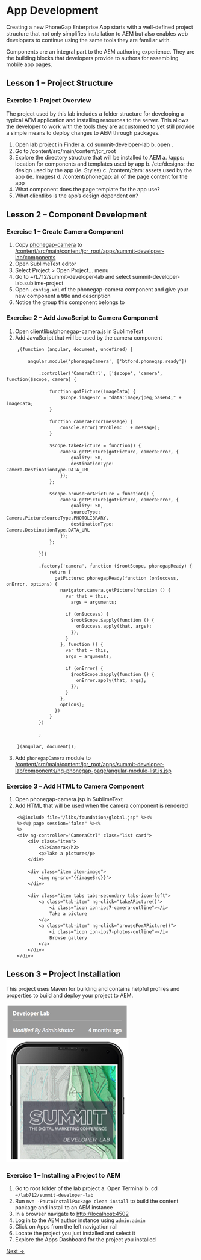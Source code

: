App Development
=========

Creating a new PhoneGap Enterprise App starts with a well-defined project structure that not only simplifies installation to AEM but also enables web developers to continue using the same tools they are familiar with. 

Components are an integral part to the AEM authoring experience.  They are the building blocks that developers provide to authors for assembling mobile app pages. 

## Lesson 1 – Project Structure

### Exercise 1: Project Overview

The project used by this lab includes a folder structure for developing a typical AEM application and installing resources to the server. This allows the developer to work with the tools they are accustomed to yet still provide a simple means to deploy changes to AEM through packages.

1.  Open lab project in Finder
  a.  cd summit-developer-lab
  b.  open .
2.  Go to  /content/src/main/content/jcr_root 
3.  Explore the directory structure that will be installed to AEM
  a.  /apps: location for components and templates used by app
  b.  /etc/designs: the design used by the app (ie. Styles)
  c.  /content/dam: assets used by the app (ie. Images)
  d.  /content/phonegap: all of the page content for the app
4.  What component does the page template for the app use?
5.  What clientlibs is the app’s design dependent on?

## Lesson 2 – Component Development

### Exercise 1 – Create Camera Component
1.  Copy [phonegap-camera](phonegap-camera) to [/content/src/main/content/jcr_root/apps/summit-developer-lab/components](/content/src/main/content/jcr_root/apps/summit-developer-lab/components)
2.  Open SublimeText editor
3.  Select Project > Open Project… menu
4.  Go to ~/L712/summit-developer-lab and select summit-developer-lab.sublime-project
5.  Open `.config.xml` of the phonegap-camera component and give your new component a title and description
6.  Notice the group this component belongs to

### Exercise 2 – Add JavaScript to Camera Component
1.  Open clientlibs/phonegap-camera.js in SublimeText
2.  Add JavaScript that will be used by the camera component

```
    ;(function (angular, document, undefined) {

        angular.module('phonegapCamera', ['btford.phonegap.ready'])

            .controller('CameraCtrl', ['$scope', 'camera', function($scope, camera) {

                function gotPicture(imageData) {
                    $scope.imageSrc = "data:image/jpeg;base64," + imageData;
                }

                function cameraError(message) {
                    console.error('Problem: ' + message);
                }

                $scope.takeAPicture = function() {
                    camera.getPicture(gotPicture, cameraError, {
                        quality: 50,
                        destinationType: Camera.DestinationType.DATA_URL
                    });
                };

                $scope.browseForAPicture = function() {
                    camera.getPicture(gotPicture, cameraError, {
                        quality: 50,
                        sourceType: Camera.PictureSourceType.PHOTOLIBRARY,
                        destinationType: Camera.DestinationType.DATA_URL
                    });
                };

            }])

            .factory('camera', function ($rootScope, phonegapReady) {
                return {
                  getPicture: phonegapReady(function (onSuccess, onError, options) {
                    navigator.camera.getPicture(function () {
                      var that = this,
                        args = arguments;
                        
                      if (onSuccess) {
                        $rootScope.$apply(function () {
                          onSuccess.apply(that, args);
                        });
                      }
                    }, function () {
                      var that = this,
                      args = arguments;
                        
                      if (onError) {
                        $rootScope.$apply(function () {
                          onError.apply(that, args);
                        });
                      }
                    },
                    options);
                  })
                }
            })

            ;

    }(angular, document));
```
3. Add `phonegapCamera` module to [/content/src/main/content/jcr_root/apps/summit-developer-lab/components/ng-phonegap-page/angular-module-list.js.jsp](/content/src/main/content/jcr_root/apps/summit-developer-lab/components/ng-phonegap-page/angular-module-list.js.jsp)

### Exercise 3 – Add HTML to Camera Component
1.  Open phonegap-camera.jsp in SublimeText
2.  Add HTML that will be used when the camera component is rendered

```
    <%@include file="/libs/foundation/global.jsp" %><%
    %><%@ page session="false" %><%
    %>
    <div ng-controller="CameraCtrl" class="list card">
        <div class="item">
            <h2>Camera</h2>
            <p>Take a picture</p>
        </div>
        
        <div class="item item-image">
            <img ng-src="{{imageSrc}}">
        </div>
        
        <div class="item tabs tabs-secondary tabs-icon-left">
            <a class="tab-item" ng-click="takeAPicture()">
                <i class="icon ion-ios7-camera-outline"></i>
                Take a picture
            </a>
            <a class="tab-item" ng-click="browseForAPicture()">
                <i class="icon ion-ios7-photos-outline"></i>
                Browse gallery
            </a>
        </div>
    </div>
```

## Lesson 3 – Project Installation

This project uses Maven for building and contains helpful profiles and properties to build and deploy your project to AEM.

![Lab Thumbnail](../images/dev-lab-thumbnail.png "Lab Thumbnail")

### Exercise 1 – Installing a Project to AEM
1.  Go to root folder of the lab project 
  a.  Open Terminal
  b.  cd `~/lab712/summit-developer-lab`
2.  Run `mvn -PautoInstallPackage clean install` to build the content package and install to an AEM instance
3.  In a browser navigate to [http://localhost:4502](http://localhost:4502)
4.  Log in to the AEM author instance using `admin:admin`
5.  Click on Apps from the left navigation rail 
6.  Locate the project you just installed and select it
7.  Explore the Apps Dashboard for the project you installed


[Next →](../module4)


